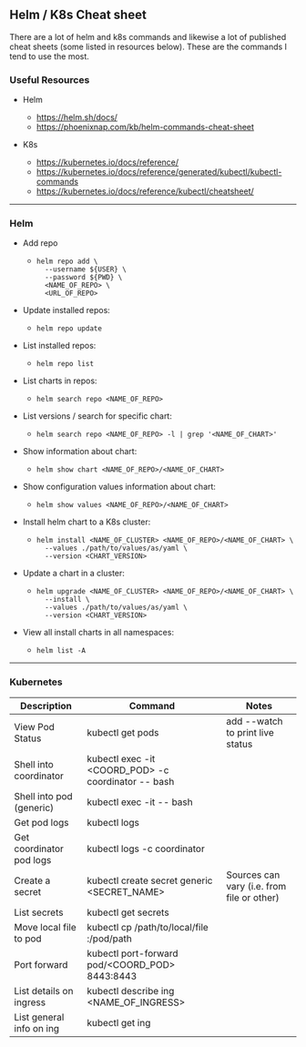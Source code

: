## Helm / K8s Cheat sheet

There are a lot of helm and k8s commands and likewise a lot of published cheat sheets (some listed in resources below). These are the commands I tend to use the most.

### Useful Resources

- Helm

  - https://helm.sh/docs/
  - https://phoenixnap.com/kb/helm-commands-cheat-sheet

- K8s
  - https://kubernetes.io/docs/reference/
  - https://kubernetes.io/docs/reference/generated/kubectl/kubectl-commands
  - https://kubernetes.io/docs/reference/kubectl/cheatsheet/

---

### Helm

- Add repo

  - ```
    helm repo add \
      --username ${USER} \
      --password ${PWD} \
      <NAME_OF_REPO> \
      <URL_OF_REPO>
    ```

- Update installed repos:

  - ```
    helm repo update
    ```

- List installed repos:

  - ```
    helm repo list
    ```

- List charts in repos:

  - ```
    helm search repo <NAME_OF_REPO>
    ```

- List versions / search for specific chart:

  - ```
    helm search repo <NAME_OF_REPO> -l | grep '<NAME_OF_CHART>'
    ```

- Show information about chart:

  - ```
    helm show chart <NAME_OF_REPO>/<NAME_OF_CHART>
    ```

- Show configuration values information about chart:

  - ```
    helm show values <NAME_OF_REPO>/<NAME_OF_CHART>
    ```

- Install helm chart to a K8s cluster:

  - ```
    helm install <NAME_OF_CLUSTER> <NAME_OF_REPO>/<NAME_OF_CHART> \
      --values ./path/to/values/as/yaml \
      --version <CHART_VERSION>
    ```

- Update a chart in a cluster:

  - ```
    helm upgrade <NAME_OF_CLUSTER> <NAME_OF_REPO>/<NAME_OF_CHART> \
      --install \
      --values ./path/to/values/as/yaml \
      --version <CHART_VERSION>
    ```

- View all install charts in all namespaces:
  - ```
    helm list -A
    ```

---

### Kubernetes

| Description              | Command                                             | Notes                                      |
| ------------------------ | --------------------------------------------------- | ------------------------------------------ |
| View Pod Status          | kubectl get pods                                    | add --watch to print live status           |
| Shell into coordinator   | kubectl exec -it <COORD_POD> -c coordinator -- bash |                                            |
| Shell into pod (generic) | kubectl exec -it <POD> -- bash                      |                                            |
| Get pod logs             | kubectl logs <POD>                                  |                                            |
| Get coordinator pod logs | kubectl logs <POD> -c coordinator                   |                                            |
| Create a secret          | kubectl create secret generic <SECRET_NAME>         | Sources can vary (i.e. from file or other) |
| List secrets             | kubectl get secrets                                 |                                            |
| Move local file to pod   | kubectl cp /path/to/local/file <POD>:/pod/path      |                                            |
| Port forward             | kubectl port-forward pod/<COORD_POD> 8443:8443      |                                            |
| List details on ingress  | kubectl describe ing <NAME_OF_INGRESS>              |                                            |
| List general info on ing | kubectl get ing                                     |                                            |
